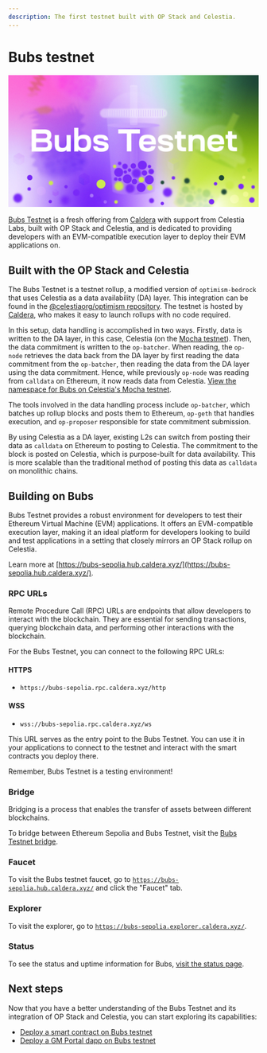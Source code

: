 ```yaml
---
description: The first testnet built with OP Stack and Celestia.
---
```


# Bubs testnet

![Bubs testnet](/img/Celestia_Bubs_Testnet.jpg)

[Bubs Testnet](https://bubs-sepolia.hub.caldera.xyz/) is a fresh offering from
[Caldera](https://caldera.xyz) with support from Celestia Labs,
built with OP Stack and Celestia, and is dedicated to providing developers with
an EVM-compatible execution layer to deploy their EVM applications on.

## Built with the OP Stack and Celestia

The Bubs Testnet is a testnet rollup, a modified version of
`optimism-bedrock` that uses Celestia as a data availability (DA)
layer. This integration can be found in the
[@celestiaorg/optimism repository](https://github.com/celestiaorg/optimism).
The testnet is hosted by [Caldera](https://caldera.xyz),
who makes it easy to launch rollups with no code required.

In this setup, data handling is accomplished in two ways. Firstly, data is
written to the DA layer, in this case, Celestia
(on the [Mocha testnet](../nodes/mocha-testnet.md)). Then, the data
commitment is written to the `op-batcher`. When reading, the `op-node`
retrieves the data back from the DA layer by first reading the data commitment
from the `op-batcher`, then reading the data from the DA layer using the data
commitment. Hence, while previously `op-node` was reading from `calldata` on
Ethereum, it now reads data from Celestia.
[View the namespace for Bubs on Celestia's Mocha testnet](https://mocha-4.celenium.io/namespace/000000000000000000000000000000000000ca1de12ad45362e77e87).

The tools involved in the data handling process include `op-batcher`,
which batches up rollup blocks and posts them to Ethereum, `op-geth`
that handles execution, and `op-proposer` responsible for state commitment
submission.

By using Celestia as a DA layer, existing L2s can switch from posting their
data as `calldata` on Ethereum to posting to Celestia. The commitment to the
block is posted on Celestia, which is purpose-built for data availability.
This is more scalable than the traditional method of posting this data as
`calldata` on monolithic chains.

## Building on Bubs

Bubs Testnet provides a robust environment for developers to test their
Ethereum Virtual Machine (EVM) applications. It offers an EVM-compatible
execution layer, making it an ideal platform for developers looking to
build and test applications in a setting that closely mirrors an OP Stack
rollup on Celestia.

Learn more at [https://bubs-sepolia.hub.caldera.xyz/](https://bubs-sepolia.hub.caldera.xyz/).

### RPC URLs

Remote Procedure Call (RPC) URLs are endpoints that allow developers to
interact with the blockchain. They are essential for sending transactions,
querying blockchain data, and performing other interactions with the
blockchain.

For the Bubs Testnet, you can connect to the following RPC URLs:

#### HTTPS

- `https://bubs-sepolia.rpc.caldera.xyz/http`

#### WSS

- `wss://bubs-sepolia.rpc.caldera.xyz/ws`

This URL serves as the entry point to the Bubs Testnet. You can use it
in your applications to connect to the testnet and interact with the smart
contracts you deploy there.

Remember, Bubs Testnet is a testing environment!

### Bridge

Bridging is a process that enables the transfer of assets between
different blockchains.

To bridge between Ethereum Sepolia and Bubs Testnet,
visit the [Bubs Testnet bridge](https://bubs-sepolia.bridge.caldera.xyz/).

### Faucet

To visit the Bubs testnet faucet, go to
[`https://bubs-sepolia.hub.caldera.xyz/`](https://bubs-sepolia.hub.caldera.xyz/)
and click the "Faucet" tab.

### Explorer

To visit the explorer, go to
[`https://bubs-sepolia.explorer.caldera.xyz/`](https://bubs-sepolia.explorer.caldera.xyz/).

### Status

To see the status and uptime information for Bubs,
[visit the status page](https://bubs-sepolia.betteruptime.com/).

## Next steps

Now that you have a better understanding of the Bubs Testnet and its
integration of OP Stack and Celestia, you can start exploring its
capabilities:

- [Deploy a smart contract on Bubs testnet](./deploy-on-bubs.md)
- [Deploy a GM Portal dapp on Bubs testnet](./gm-portal-bubs.md)
<!-- - [Deploy a smart contract with Thirdweb](https://thirdweb.com/bubs-testnet) -->

